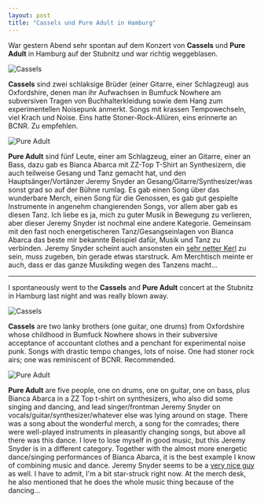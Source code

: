 ```yaml
---
layout: post
title: "Cassels und Pure Adult in Hamburg"
---
```


War gestern Abend sehr spontan auf dem Konzert von **Cassels** und **Pure Adult** in Hamburg auf der Stubnitz und war richtig weggeblasen.

![Cassels](/images/2025-03-09-cassels-pure-adult/cassels.jpg)

**Cassels** sind zwei schlaksige Brüder (einer Gitarre, einer Schlagzeug) aus Oxfordshire, denen man ihr Aufwachsen in Bumfuck Nowhere am subversiven Tragen von Buchhalterkleidung sowie dem Hang zum experimentellen Noisepunk anmerkt. Songs mit krassen Tempowechseln, viel Krach und Noise. Eins hatte Stoner-Rock-Allüren, eins erinnerte an BCNR. Zu empfehlen.

![Pure Adult](/images/2025-03-09-cassels-pure-adult/pure-adult.jpg)

**Pure Adult** sind fünf Leute, einer am Schlagzeug, einer an Gitarre, einer an Bass, dazu gab es Bianca Abarca mit ZZ-Top T-Shirt an Synthesizern, die auch teilweise Gesang und Tanz gemacht hat, und den Hauptsänger/Vortänzer Jeremy Snyder an Gesang/Gitarre/Synthesizer/was sonst grad so auf der Bühne rumlag. Es gab einen Song über das wunderbare Merch, einen Song für die Genossen, es gab gut gespielte Instrumente in angenehm changierenden Songs, vor allem aber gab es diesen Tanz. Ich liebe es ja, mich zu guter Musik in Bewegung zu verlieren, aber dieser Jeremy Snyder ist nochmal eine andere Kategorie. Gemeinsam mit den fast noch energetischeren Tanz/Gesangseinlagen von Bianca Abarca das beste mir bekannte Beispiel dafür, Musik und Tanz zu verbinden. Jeremy Snyder scheint auch ansonsten ein [sehr netter Kerl](https://www.astonmics.com/EN/artist-details/Jeremy-Snyder) zu sein, muss zugeben, bin gerade etwas starstruck. Am Merchtisch meinte er auch, dass er das ganze Musikding wegen des Tanzens macht...

---

I spontaneously went to the **Cassels** and **Pure Adult** concert at the Stubnitz in Hamburg last night and was really blown away.

![Cassels](/images/2025-03-09-cassels-pure-adult/cassels.jpg)

**Cassels** are two lanky brothers (one guitar, one drums) from Oxfordshire whose childhood in Bumfuck Nowhere shows in their subversive acceptance of accountant clothes and a penchant for experimental noise punk. Songs with drastic tempo changes, lots of noise. One had stoner rock airs; one was reminiscent of BCNR. Recommended.

![Pure Adult](/images/2025-03-09-cassels-pure-adult/pure-adult.jpg)

**Pure Adult** are five people, one on drums, one on guitar, one on bass, plus Bianca Abarca in a ZZ Top t-shirt on synthesizers, who also did some singing and dancing, and lead singer/frontman Jeremy Snyder on vocals/guitar/synthesizer/whatever else was lying around on stage. There was a song about the wonderful merch, a song for the comrades; there were well-played instruments in pleasantly changing songs, but above all there was this dance. I love to lose myself in good music, but this Jeremy Snyder is in a different category. Together with the almost more energetic dance/singing performances of Bianca Abarca, it is the best example I know of combining music and dance. Jeremy Snyder seems to be a [very nice guy](https://www.astonmics.com/EN/artist-details/Jeremy-Snyder) as well. I have to admit, I'm a bit star-struck right now. At the merch desk, he also mentioned that he does the whole music thing because of the dancing...